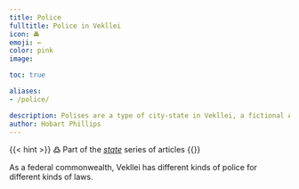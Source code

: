 ```yaml
---
title: Police
fulltitle: Police in Vekllei
icon: 🚔
emoji: ←
color: pink
image:

toc: true

aliases:
- /police/

description: Polises are a type of city-state in Vekllei, a fictional Atlantic country.
author: Hobart Phillips
---
```

{{< hint >}}
߷ Part of the *[state](/state/)* series of articles
{{</hint>}}

As a federal commonwealth, Vekllei has different kinds of police for different kinds of laws.
